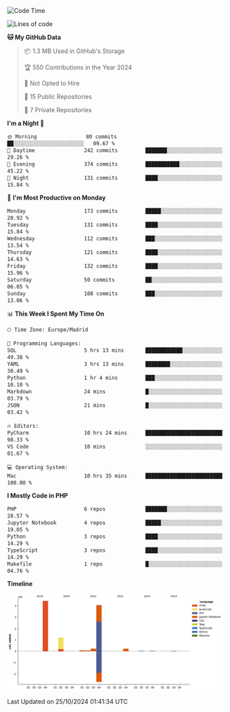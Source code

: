 <!--START_SECTION:waka-->
![Code Time](http://img.shields.io/badge/Code%20Time-428%20hrs%206%20mins-blue)

![Lines of code](https://img.shields.io/badge/From%20Hello%20World%20I%27ve%20Written-10.4%20million%20lines%20of%20code-blue)

**🐱 My GitHub Data** 

> 📦 1.3 MB Used in GitHub's Storage 
 > 
> 🏆 550 Contributions in the Year 2024
 > 
> 🚫 Not Opted to Hire
 > 
> 📜 15 Public Repositories 
 > 
> 🔑 7 Private Repositories 
 > 
**I'm a Night 🦉** 

```text
🌞 Morning                80 commits          ██░░░░░░░░░░░░░░░░░░░░░░░   09.67 % 
🌆 Daytime                242 commits         ███████░░░░░░░░░░░░░░░░░░   29.26 % 
🌃 Evening                374 commits         ███████████░░░░░░░░░░░░░░   45.22 % 
🌙 Night                  131 commits         ████░░░░░░░░░░░░░░░░░░░░░   15.84 % 
```
📅 **I'm Most Productive on Monday** 

```text
Monday                   173 commits         █████░░░░░░░░░░░░░░░░░░░░   20.92 % 
Tuesday                  131 commits         ████░░░░░░░░░░░░░░░░░░░░░   15.84 % 
Wednesday                112 commits         ███░░░░░░░░░░░░░░░░░░░░░░   13.54 % 
Thursday                 121 commits         ████░░░░░░░░░░░░░░░░░░░░░   14.63 % 
Friday                   132 commits         ████░░░░░░░░░░░░░░░░░░░░░   15.96 % 
Saturday                 50 commits          ██░░░░░░░░░░░░░░░░░░░░░░░   06.05 % 
Sunday                   108 commits         ███░░░░░░░░░░░░░░░░░░░░░░   13.06 % 
```


📊 **This Week I Spent My Time On** 

```text
🕑︎ Time Zone: Europe/Madrid

💬 Programming Languages: 
SQL                      5 hrs 13 mins       ████████████░░░░░░░░░░░░░   49.38 % 
YAML                     3 hrs 13 mins       ████████░░░░░░░░░░░░░░░░░   30.49 % 
Python                   1 hr 4 mins         ███░░░░░░░░░░░░░░░░░░░░░░   10.10 % 
Markdown                 24 mins             █░░░░░░░░░░░░░░░░░░░░░░░░   03.79 % 
JSON                     21 mins             █░░░░░░░░░░░░░░░░░░░░░░░░   03.42 % 

🔥 Editors: 
PyCharm                  10 hrs 24 mins      █████████████████████████   98.33 % 
VS Code                  10 mins             ░░░░░░░░░░░░░░░░░░░░░░░░░   01.67 % 

💻 Operating System: 
Mac                      10 hrs 35 mins      █████████████████████████   100.00 % 
```

**I Mostly Code in PHP** 

```text
PHP                      6 repos             ███████░░░░░░░░░░░░░░░░░░   28.57 % 
Jupyter Notebook         4 repos             █████░░░░░░░░░░░░░░░░░░░░   19.05 % 
Python                   3 repos             ████░░░░░░░░░░░░░░░░░░░░░   14.29 % 
TypeScript               3 repos             ████░░░░░░░░░░░░░░░░░░░░░   14.29 % 
Makefile                 1 repo              █░░░░░░░░░░░░░░░░░░░░░░░░   04.76 % 
```



**Timeline**

![Lines of Code chart](https://raw.githubusercontent.com/danisoronellas/danisoronellas/main/assets/bar_graph.png)


 Last Updated on 25/10/2024 01:41:34 UTC
<!--END_SECTION:waka-->
